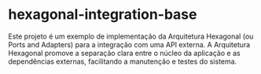 # hexagonal-integration-base
Este projeto é um exemplo de implementação da Arquitetura Hexagonal (ou Ports and Adapters) para a integração com uma API externa. A Arquitetura Hexagonal promove a separação clara entre o núcleo da aplicação e as dependências externas, facilitando a manutenção e testes do sistema.
